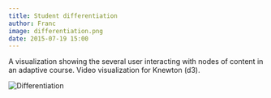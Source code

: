 ```yaml
---
title: Student differentiation
author: Franc
image: differentiation.png
date: 2015-07-19 15:00
---
```


A visualization showing the several user interacting with nodes of content in an adaptive course. Video visualization for Knewton (d3).

![Differentiation](assets/content/work/differentiation.png)
